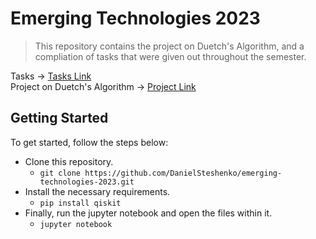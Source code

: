 # Emerging Technologies 2023
> This repository contains the project on Duetch's Algorithm, and a compliation of tasks that were given out throughout the semester. 

Tasks -> [Tasks Link](https://github.com/DanielSteshenko/emerging-technologies-2023/blob/main/tasks.ipynb) <br>
Project on Duetch's Algorithm -> [Project Link](https://github.com/DanielSteshenko/emerging-technologies-2023/blob/main/project.ipynb)

## Getting Started

To get started, follow the steps below: 

- Clone this repository.
    - ```git clone https://github.com/DanielSteshenko/emerging-technologies-2023.git```
- Install the necessary requirements.
    - ```pip install qiskit```
- Finally, run the jupyter notebook and open the files within it.
    - ```jupyter notebook```
